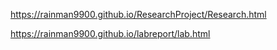 
https://rainman9900.github.io/ResearchProject/Research.html

https://rainman9900.github.io/labreport/lab.html
